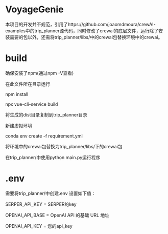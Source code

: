 # VoyageGenie

本项目的开发并不规范，引用了https://github.com/joaomdmoura/crewAI-examples中的trip_planner源代码，同时修改了crewai的底层文件，运行除了安装需要的包以外，还需将trip_planner/libs/中的crewai包替换环境中的crewai。

# build

确保安装了npm(通过npm -V查看)

在此文件所在目录运行

npm install

npx vue-cli-service build

将生成的dist目录复制到trip_planner目录

新建虚拟环境

conda env create -f requirement.yml

将环境中的crewai包替换为trip_planner/libs/下的crewai包

在trip_planner/中使用python main.py运行程序

# .env
需要将trip_planner/中创建.env
设置如下值：

SERPER_API_KEY = SERPER的key

OPENAI_API_BASE = OpenAI API 的基础 URL 地址

OPENAI_API_KEY = 您的api_key
